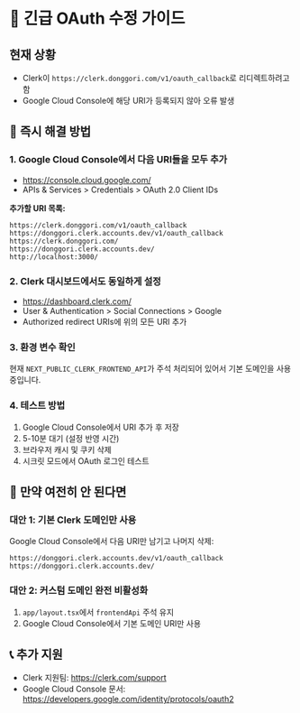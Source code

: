 # 🚨 긴급 OAuth 수정 가이드

## 현재 상황
- Clerk이 `https://clerk.donggori.com/v1/oauth_callback`로 리디렉트하려고 함
- Google Cloud Console에 해당 URI가 등록되지 않아 오류 발생

## 🔧 즉시 해결 방법

### 1. Google Cloud Console에서 다음 URI들을 모두 추가
- https://console.cloud.google.com/
- APIs & Services > Credentials > OAuth 2.0 Client IDs

**추가할 URI 목록:**
```
https://clerk.donggori.com/v1/oauth_callback
https://donggori.clerk.accounts.dev/v1/oauth_callback
https://clerk.donggori.com/
https://donggori.clerk.accounts.dev/
http://localhost:3000/
```

### 2. Clerk 대시보드에서도 동일하게 설정
- https://dashboard.clerk.com/
- User & Authentication > Social Connections > Google
- Authorized redirect URIs에 위의 모든 URI 추가

### 3. 환경 변수 확인
현재 `NEXT_PUBLIC_CLERK_FRONTEND_API`가 주석 처리되어 있어서 기본 도메인을 사용 중입니다.

### 4. 테스트 방법
1. Google Cloud Console에서 URI 추가 후 저장
2. 5-10분 대기 (설정 반영 시간)
3. 브라우저 캐시 및 쿠키 삭제
4. 시크릿 모드에서 OAuth 로그인 테스트

## 🚨 만약 여전히 안 된다면

### 대안 1: 기본 Clerk 도메인만 사용
Google Cloud Console에서 다음 URI만 남기고 나머지 삭제:
```
https://donggori.clerk.accounts.dev/v1/oauth_callback
https://donggori.clerk.accounts.dev/
```

### 대안 2: 커스텀 도메인 완전 비활성화
1. `app/layout.tsx`에서 `frontendApi` 주석 유지
2. Google Cloud Console에서 기본 도메인 URI만 사용

## 📞 추가 지원
- Clerk 지원팀: https://clerk.com/support
- Google Cloud Console 문서: https://developers.google.com/identity/protocols/oauth2
